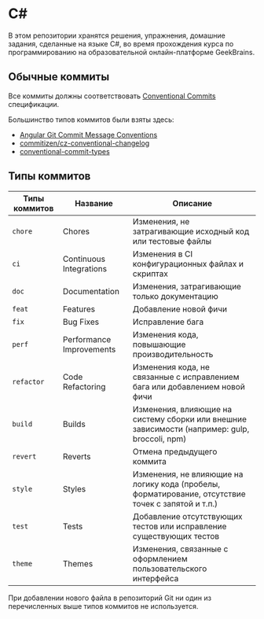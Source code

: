 # C#

В этом репозитории хранятся решения, упражнения, домашние задания, сделанные на языке C#, во время прохождения курса по программированию на образовательной онлайн-платформе GeekBrains.

## Обычные коммиты

Все коммиты должны соответствовать [Conventional Commits](https://www.conventionalcommits.org/en/v1.0.0/) спецификации.

Большинство типов коммитов были взяты здесь:
* [Angular Git Commit Message Conventions](https://github.com/angular/angular/blob/master/CONTRIBUTING.md#type)
* [commitizen/cz-conventional-changelog](https://github.com/commitizen/cz-conventional-changelog)
* [conventional-commit-types](https://github.com/commitizen/conventional-commit-types)

## Типы коммитов

| Типы коммитов | Название                  | Описание                                                                                                    |
| ------------- | --------------------------| ----------------------------------------------------------------------------------------------------------- |
| `chore`       | Chores                    | Изменения, не затрагивающие исходный код или тестовые файлы                                                 |
| `ci`          | Continuous Integrations   | Изменения в CI конфигурационных файлах и скриптах                                                           |
| `doc`         | Documentation             | Изменения, затрагивающие только документацию                                                                |
| `feat`        | Features                  | Добавление новой фичи                                                                                       |
| `fix`         | Bug Fixes                 | Исправление бага                                                                                            |
| `perf`        | Performance Improvements  | Изменения кода, повышающие производительность                                                               |
| `refactor`    | Code Refactoring          | Изменения кода, не связанные с исправлением бага или добавлением новой фичи                                 |
| `build`       | Builds                    | Изменения, влияющие на систему сборки или внешние зависимости (например: gulp, broccoli, npm)               |
| `revert`      | Reverts                   | Отмена предыдущего коммита                                                                                  |
| `style`       | Styles                    | Изменения, не влияющие на логику кода (пробелы, форматирование, отсутствие точек с запятой и т.п.)          |
| `test`        | Tests                     | Добавление отсутствующих тестов или исправление существующих тестов                                         |
| `theme`       | Themes                    | Изменения, связанные с оформлением пользовательского интерфейса                                             |

При добавлении нового файла в репозиторий Git ни один из перечисленных выше типов коммитов не используется.

